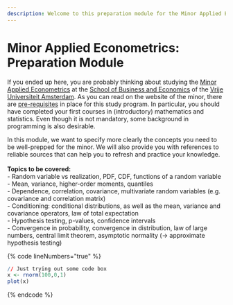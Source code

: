 ```yaml
---
description: Welcome to this preparation module for the Minor Applied Econometrics.
---
```


# Minor Applied Econometrics: Preparation Module

If you ended up here, you are probably thinking about studying the [Minor Applied Econometrics](https://vu.nl/en/education/minor/applied-econometrics-a-big-data-experience-for-all) at the [School of Business and Economics](https://vu.nl/en/about-vu/faculties/school-of-business-and-economics) of the [Vrije Universiteit Amsterdam](https://vu.nl/en). As you can read on the website of the minor, there are [pre-requisites](https://vu.nl/en/education/minor/applied-econometrics-a-big-data-experience-for-all/admissions) in place for this study program. In particular, you should have completed your first courses in (introductory) mathematics and statistics. Even though it is not mandatory, some background in programming is also desirable.

In this module, we want to specify more clearly the concepts you need to be well-prepped for the minor. We will also provide you with references to reliable sources that can help you to refresh and practice your knowledge.\
\
**Topics to be covered:**\
\- Random variable vs realization, PDF, CDF, functions of a random variable\
\- Mean, variance, higher-order moments, quantiles\
\- Dependence, correlation, covariance, multivariate random variables (e.g. covariance and correlation matrix)\
\- Conditioning: conditional distributions, as well as the mean, variance and covariance operators, law of total expectation\
\- Hypothesis testing, p-values, confidence intervals\
\- Convergence in probability, convergence in distribution, law of large numbers, central limit theorem, asymptotic normality (-> approximate hypothesis testing)&#x20;

{% code lineNumbers="true" %}
```r
// Just trying out some code box
x <- rnorm(100,0,1)
plot(x)
```
{% endcode %}

